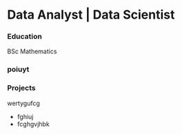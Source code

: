 # Data Analyst | Data Scientist

### Education
BSc Mathematics

### poiuyt


### Projects
wertygufcg
- fghiuj
- fcghgvjhbk

